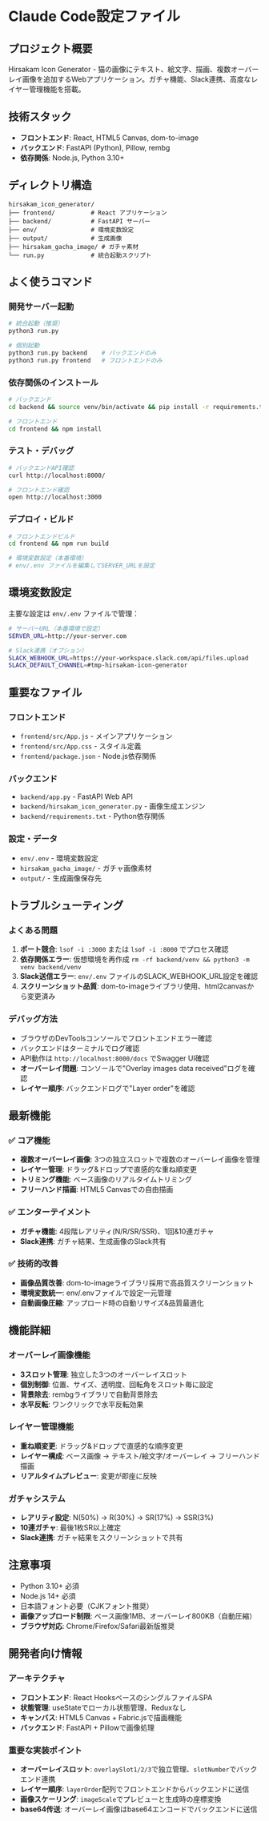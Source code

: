 # Claude Code設定ファイル

## プロジェクト概要
Hirsakam Icon Generator - 猫の画像にテキスト、絵文字、描画、複数オーバーレイ画像を追加するWebアプリケーション。ガチャ機能、Slack連携、高度なレイヤー管理機能を搭載。

## 技術スタック
- **フロントエンド**: React, HTML5 Canvas, dom-to-image
- **バックエンド**: FastAPI (Python), Pillow, rembg
- **依存関係**: Node.js, Python 3.10+

## ディレクトリ構造
```
hirsakam_icon_generator/
├── frontend/          # React アプリケーション
├── backend/           # FastAPI サーバー
├── env/               # 環境変数設定
├── output/            # 生成画像
├── hirsakam_gacha_image/ # ガチャ素材
└── run.py             # 統合起動スクリプト
```

## よく使うコマンド

### 開発サーバー起動
```bash
# 統合起動（推奨）
python3 run.py

# 個別起動
python3 run.py backend    # バックエンドのみ
python3 run.py frontend   # フロントエンドのみ
```

### 依存関係のインストール
```bash
# バックエンド
cd backend && source venv/bin/activate && pip install -r requirements.txt

# フロントエンド
cd frontend && npm install
```

### テスト・デバッグ
```bash
# バックエンドAPI確認
curl http://localhost:8000/

# フロントエンド確認
open http://localhost:3000
```

### デプロイ・ビルド
```bash
# フロントエンドビルド
cd frontend && npm run build

# 環境変数設定（本番環境）
# env/.env ファイルを編集してSERVER_URLを設定
```

## 環境変数設定
主要な設定は `env/.env` ファイルで管理：

```bash
# サーバーURL（本番環境で設定）
SERVER_URL=http://your-server.com

# Slack連携（オプション）
SLACK_WEBHOOK_URL=https://your-workspace.slack.com/api/files.upload
SLACK_DEFAULT_CHANNEL=#tmp-hirsakam-icon-generator
```

## 重要なファイル

### フロントエンド
- `frontend/src/App.js` - メインアプリケーション
- `frontend/src/App.css` - スタイル定義
- `frontend/package.json` - Node.js依存関係

### バックエンド
- `backend/app.py` - FastAPI Web API
- `backend/hirsakam_icon_generator.py` - 画像生成エンジン
- `backend/requirements.txt` - Python依存関係

### 設定・データ
- `env/.env` - 環境変数設定
- `hirsakam_gacha_image/` - ガチャ画像素材
- `output/` - 生成画像保存先

## トラブルシューティング

### よくある問題
1. **ポート競合**: `lsof -i :3000` または `lsof -i :8000` でプロセス確認
2. **依存関係エラー**: 仮想環境を再作成 `rm -rf backend/venv && python3 -m venv backend/venv`
3. **Slack送信エラー**: `env/.env` ファイルのSLACK_WEBHOOK_URL設定を確認
4. **スクリーンショット品質**: dom-to-imageライブラリ使用、html2canvasから変更済み

### デバッグ方法
- ブラウザのDevToolsコンソールでフロントエンドエラー確認
- バックエンドはターミナルでログ確認
- API動作は `http://localhost:8000/docs` でSwagger UI確認
- **オーバーレイ問題**: コンソールで"Overlay images data received"ログを確認
- **レイヤー順序**: バックエンドログで"Layer order"を確認

## 最新機能

### ✅ コア機能
- **複数オーバーレイ画像**: 3つの独立スロットで複数のオーバーレイ画像を管理
- **レイヤー管理**: ドラッグ&ドロップで直感的な重ね順変更
- **トリミング機能**: ベース画像のリアルタイムトリミング
- **フリーハンド描画**: HTML5 Canvasでの自由描画

### ✅ エンターテイメント
- **ガチャ機能**: 4段階レアリティ(N/R/SR/SSR)、1回&10連ガチャ
- **Slack連携**: ガチャ結果、生成画像のSlack共有

### ✅ 技術的改善
- **画像品質改善**: dom-to-imageライブラリ採用で高品質スクリーンショット
- **環境変数統一**: env/.envファイルで設定一元管理
- **自動画像圧縮**: アップロード時の自動リサイズ&品質最適化

## 機能詳細

### オーバーレイ画像機能
- **3スロット管理**: 独立した3つのオーバーレイスロット
- **個別制御**: 位置、サイズ、透明度、回転角をスロット毎に設定
- **背景除去**: rembgライブラリで自動背景除去
- **水平反転**: ワンクリックで水平反転効果

### レイヤー管理機能
- **重ね順変更**: ドラッグ&ドロップで直感的な順序変更
- **レイヤー構成**: ベース画像 → テキスト/絵文字/オーバーレイ → フリーハンド描画
- **リアルタイムプレビュー**: 変更が即座に反映

### ガチャシステム
- **レアリティ設定**: N(50%) → R(30%) → SR(17%) → SSR(3%)
- **10連ガチャ**: 最後1枚SR以上確定
- **Slack連携**: ガチャ結果をスクリーンショットで共有

## 注意事項
- Python 3.10+ 必須
- Node.js 14+ 必須
- 日本語フォント必要（CJKフォント推奨）
- **画像アップロード制限**: ベース画像1MB、オーバーレイ800KB（自動圧縮）
- **ブラウザ対応**: Chrome/Firefox/Safari最新版推奨

## 開発者向け情報

### アーキテクチャ
- **フロントエンド**: React HooksベースのシングルファイルSPA
- **状態管理**: useStateでローカル状態管理、Reduxなし
- **キャンバス**: HTML5 Canvas + Fabric.jsで描画機能
- **バックエンド**: FastAPI + Pillowで画像処理

### 重要な実装ポイント
- **オーバーレイスロット**: `overlaySlot1/2/3`で独立管理、`slotNumber`でバックエンド連携
- **レイヤー順序**: `layerOrder`配列でフロントエンドからバックエンドに送信
- **画像スケーリング**: `imageScale`でプレビューと生成時の座標変換
- **base64传送**: オーバーレイ画像はbase64エンコードでバックエンドに送信